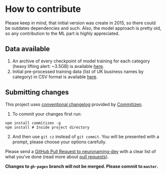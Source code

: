 # How to contribute

Please keep in mind, that initial version was create in 2015, so there could be outdates dependencies and such. Also, the model approach is pretty old, so any contribution to the ML part is highly appreciated.

## Data available

1) An archive of every checkpoint of model training for each category (heavy lifting alert: ~3.5GB) is available [here](https://storage.googleapis.com/nnnet_storage/cv_full.cpgz).
2) Initial pre-processed training data (list of UK business names by category) in CSV format is available [here](https://storage.googleapis.com/nnnet_storage/data.cpgz).

## Submitting changes

This project uses [conventional changelog](https://github.com/conventional-changelog/conventional-changelog) provided by [Commitizen](https://github.com/commitizen/cz-cli).

1) To commit your changes first run:
```
npm install commitizen -g
npm install # Inside project directory
```
2) And then use `git cz` instead of `git commit`. You will be presented with a prompt, please choose your options carefully.

Please send a [GitHub Pull Request to neuronaming-dev](https://github.com/vladzima/neuronaming-dev/pull/new/master) with a clear list of what you've done (read more about [pull requests](https://help.github.com/en/articles/about-pull-requests)).

**Changes to `gh-pages` branch will not be merged. Please commit to `master`.**
